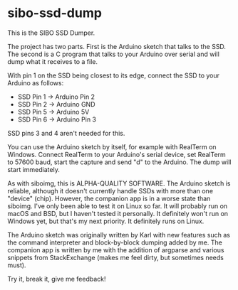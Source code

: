 # sibo-ssd-dump

This is the SIBO SSD Dumper.

The project has two parts. First is the Arduino sketch that talks to the SSD. The second is a C program that talks to your Arduino over serial and will dump what it receives to a file.

With pin 1 on the SSD being closest to its edge, connect the SSD to your Arduino as follows:

* SSD Pin 1 -> Arduino Pin 2
* SSD Pin 2 -> Arduino GND
* SSD Pin 5 -> Arduino 5V
* SSD Pin 6 -> Arduino Pin 3

SSD pins 3 and 4 aren't needed for this.

You can use the Arduino sketch by itself, for example with RealTerm on Windows. Connect RealTerm to your Arduino's serial device, set RealTerm to 57600 baud, start the capture and send "d" to the Arduino. The dump will start immediately.

As with siboimg, this is ALPHA-QUALITY SOFTWARE. The Arduino sketch is reliable, although it doesn't currently handle SSDs with more than one "device" (chip). However, the companion app is in a worse state than siboimg. I've only been able to test it on Linux so far. It will probably run on macOS and BSD, but I haven't tested it personally. It definitely won't run on Windows yet, but that's my next priority. It definitely runs on Linux.

The Arduino sketch was originally written by Karl with new features such as the command interpreter and block-by-block dumping added by me. The companion app is written by me with the addition of argparse and various snippets from StackExchange (makes me feel dirty, but sometimes needs must).

Try it, break it, give me feedback!
